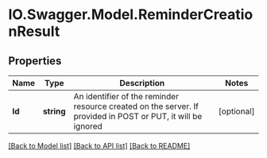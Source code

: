# IO.Swagger.Model.ReminderCreationResult
## Properties

Name | Type | Description | Notes
------------ | ------------- | ------------- | -------------
**Id** | **string** | An identifier of the reminder resource created on the server. If provided in POST or PUT, it will be ignored | [optional] 

[[Back to Model list]](../README.md#documentation-for-models) [[Back to API list]](../README.md#documentation-for-api-endpoints) [[Back to README]](../README.md)

